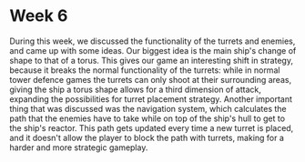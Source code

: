 # Week 6
During this week, we discussed the functionality of the turrets and enemies, and came up with some ideas.
Our biggest idea is the main ship's change of shape to that of a torus. This gives our game an interesting shift in strategy, because it breaks the normal functionality of the turrets: while in normal tower defence games the turrets can only shoot at their surrounding areas, giving the ship a torus shape allows for a third dimension of attack, expanding the possibilities for turret placement strategy.
Another important thing that was discussed was the navigation system, which calculates the path that the enemies have to take while on top of the ship's hull to get to the ship's reactor. This path gets updated every time a new turret is placed, and it doesn't allow the player to block the path with turrets, making for a harder and more strategic gameplay.
